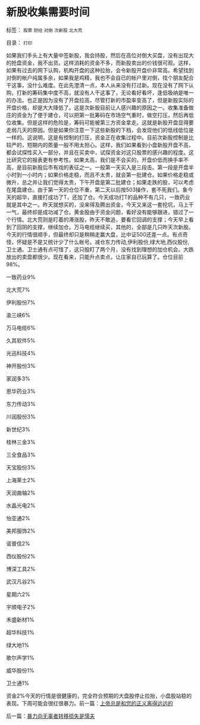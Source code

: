 # 新股收集需要时间

标签： `股票` `财经` `对倒` `次新股` `北大荒` 

目录： `打印`

如果我们手头上有大量中签新股，我会持股，然后在高位对倒大买盘，没有出现大的抢盘资金，我不出货。这样消耗的资金不多，而新股卖出的价钱很可观。这样，如果有过去的网下认购，机构开盘的这种拉抬，会令新股开盘价非常高。希望找到对倒的帐户纯属多余，如果我是鸡精，我也不会自已的帐户里对倒，找个朋友配合干这事，没什么难度。在此先澄清一点，本人从来没有打过新。现在没有了网下认购，打新的筹码集中度不高，就没有人干这事了，无论看好看坏，逢低吸纳是唯一的办法。也正是因为没有了开盘拉高，尽管打新的市盈率变高了，但是新股实际的开盘价格，却是大大降低了。这是次新股目前让人感兴趣的原因之一。收集准备做庄的资金为了便于建仓，可以把第一批筹码在市场空气重时，做空打压，然后再低位收集。但是这样的危险是，筹码可能被第三方资金拿走。这就是新股开盘显得要走弱几天的原因。但是如果你注意一下这些新股的下档，会发现他们的低线低位是一样的。这说明，这是有控制的打压，资金正在收集过程中。目前次新股控制是比较严的，短期内的质量一般不用太担心。这样，我们如果看到小盘新股开盘不高，都会试探性买入一部分，并且在买卖中，试探资金对这只股票的感兴趣的程度。这比研究它的报表更有参考性。如果太高，我们是不会买的，开盘价低而换手率不高，是目前新股后市有戏的表征之一。一般第一天买入是三段击。第一段是开盘半小时到一小时内；如果价格走稳，而且不太贵，就会第一批建仓。如果价格走稳或微升，总之并让我们觉得太贵，下午开盘是第二批建仓；如果走跌的股，可以考虑在尾盘建仓。由于第一天的仓位不重，第二天以后按503操作，套不死我们。象今天的超华，直接打成功了T，还加了仓。今天成功打T的品种不有几只，一致药业就是其中之一。昨天就想买的，没来得及腾出资金，今天又来这一套挖坑，马上干一气，最终却是成功减了仓。黄金股由于资金问题，看好没有能够跟进，错过了一个行情。北大荒则是盯着的滞涨股，昨天不敢追，要看它回调的支撑；今天早上看到了回阴的支撑，继续加仓。万马电缆继续买，其他的，全部是几只昨天次新股。今天的行情很顺手，但最终却只是稍稍走赢大盘，比中证500还差一点。有点奇怪，怀疑是不是又统计少了什么帐号。减仓东力传动,伊利股份,绿大地,西仪股份,卫士通。卫士通有点可惜了，这只股盯了两个月，没有找到理想的加仓机会。大跌放出的卖盘都很少。现在看来，只能升点卖点，让庄家自已玩算了。仓位目前98%。

一致药业9%

北大荒7%

伊利股份7%

渝三峡6%

万马电缆6%

久其软件5%

光迅科技4%

神开股份3%

家润多3%

恩华药业3%

东力传动3%

川润股份3%

新世纪3%

桂林三金3%

三全食品3%

天宝股份3%

上海莱士2%

天润曲轴2%

水晶光电2%

怡亚通2%

美邦服饰2%

诺普信2%

西仪股份2%

博深工具2%

武汉凡谷2%

星期六2%

宇顺电子2%

禾盛新材1%

超华科技1%

绿大地1%

歌尔声学1%

威华股份1%

卫士通1%

资金2%今天的行情是很健康的，完全符合预期的大盘股停止拉抬，小盘股站稳的表现。下周可能会很红很暴力。前一篇：[上帝总是和您的正义离得远远的](../../../2009/9/4/上帝总是和您的正义离得远远的.md)

后一篇：[暴力向无辜者转移损失是懦夫](../../../2009/9/4/暴力向无辜者转移损失是懦夫.md)